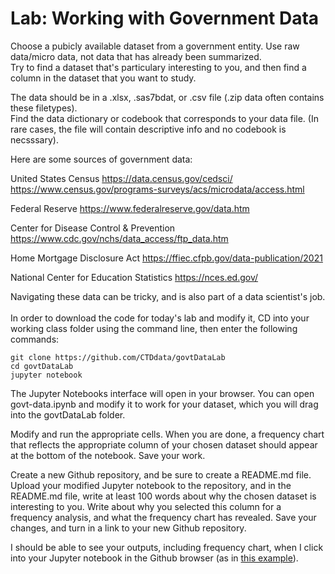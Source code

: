 <h1>Lab: Working with Government Data</h1>

Choose a pubicly available dataset from a government entity. Use raw data/micro data, not data that has already been summarized.<br>
Try to find a dataset  that's particulary interesting to you, and then find a column in the dataset that you want to study. <br>

The data should be in a .xlsx, .sas7bdat, or .csv file (.zip data often contains these filetypes). <br>
Find the data dictionary or codebook that corresponds to your data file. (In rare cases, the file will contain descriptive info and no codebook is necsssary). <br>

Here are some sources of government data:

United States Census
https://data.census.gov/cedsci/
https://www.census.gov/programs-surveys/acs/microdata/access.html

Federal Reserve
https://www.federalreserve.gov/data.htm

Center for Disease Control & Prevention
https://www.cdc.gov/nchs/data_access/ftp_data.htm

Home Mortgage Disclosure Act
https://ffiec.cfpb.gov/data-publication/2021

National Center for Education Statistics
https://nces.ed.gov/


Navigating these data can be tricky, and is also part of a data scientist's job. <br><br>
In order to download the code for today's lab and modify it, CD into your working class folder using the command line, then enter the following commands:

```
git clone https://github.com/CTDdata/govtDataLab
cd govtDataLab
jupyter notebook
```

The Jupyter Notebooks interface will open in your browser. You can open govt-data.ipynb and modify it to work for your dataset, which you will drag into the govtDataLab folder.

Modify and run the appropriate cells. When you are done, a frequency chart that reflects the appropriate column of your chosen dataset should appear at the bottom of the notebook. Save your work.

Create a new Github repository, and be sure to create a README.md file. Upload your modified Jupyter notebook to the repository, and in the README.md file, write at least 100 words about why the chosen dataset is interesting to you. Write about why you selected this column for a frequency analysis, and what the frequency chart has revealed. Save your changes, and turn in a link to your new Github repository. 

I should be able to see your outputs, including frequency chart, when I click into your Jupyter notebook in the Github browser (as in <a href = 'https://github.com/CTDdata/govtDataLab/blob/aces-output/govt-data.ipynb'>this example</a>). 


